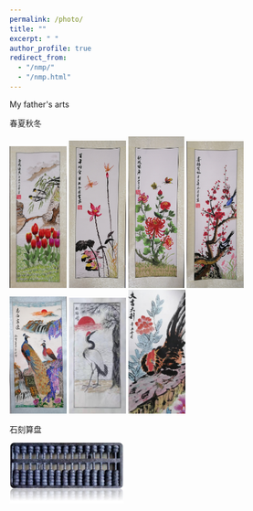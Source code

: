 ```yaml
---
permalink: /photo/
title: ""
excerpt: " "
author_profile: true
redirect_from: 
  - "/nmp/"
  - "/nmp.html"
---
```

My father's arts

春夏秋冬

<img src="/images/1.jpg" alt="/images/1" width="100"/>
<img src="/images/2.jpg" alt="/images/2" width="100"/>
<img src="/images/3.jpg" alt="/images/3" width="98"/>
<img src="/images/4.jpg" alt="/images/4" width="100"/>


<img src="/images/5.jpg" alt="/images/5" width="100"/>
<img src="/images/6.jpg" alt="/images/6" width="100"/>
<img src="/images/7.jpg" alt="/images/7" width="100"/>

石刻算盘

<img src="/images/算盘.jpg" alt="/images/算盘" width="200"/>

